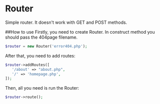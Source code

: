 # Router

Simple router. It doesn't work with GET and POST methods.

##How to use
Firstly, you need to create Router. In construct method you should pass the 404page filename.
 ```php
$router = new Router('error404.php');
```

After that, you need to add routes:

 ```php
$router->addRoutes([
    '/about' => "about.php",
    '/' => 'homepage.php',
]);
```

Then, all you need is run the Router:

```php
$router->route();
```




 
